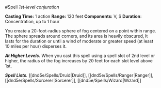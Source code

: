 #Spell
*1st-level conjuration*

**Casting Time:** 1 action
**Range:** 120 feet
**Components:** V, S
**Duration:** Concentration, up to 1 hour

You create a 20-foot-radius sphere of fog centered on a point within range. The sphere spreads around corners, and its area is heavily obscured, It lasts for the duration or until a wind of moderate or greater speed (at least 10 miles per hour) disperses it.

***At Higher Levels.*** When you cast this spell using a spell slot of 2nd level or higher, the radius of the fog increases by 20 feet for each slot level above 1st.

***Spell Lists.*** [[dnd5e/Spells/Druid\|Druid]], [[dnd5e/Spells/Ranger\|Ranger]], [[dnd5e/Spells/Sorcerer\|Sorcerer]], [[dnd5e/Spells/Wizard\|Wizard]]